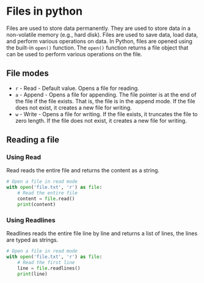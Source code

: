 # Files in python

Files are used to store data permanently. They are used to store data in a non-volatile memory (e.g., hard disk). Files are used to save data, load data, and perform various operations on data. In Python, files are opened using the built-in `open()` function. The `open()` function returns a file object that can be used to perform various operations on the file.

## File modes

-   `r` - Read - Default value. Opens a file for reading.
-   `a` - Append - Opens a file for appending. The file pointer is at the end of the file if the file exists. That is, the file is in the append mode. If the file does not exist, it creates a new file for writing.
-   `w` - Write - Opens a file for writing. If the file exists, it truncates the file to zero length. If the file does not exist, it creates a new file for writing.

## Reading a file

### Using Read

Read reads the entire file and returns the content as a string.

```python
# Open a file in read mode
with open('file.txt', 'r') as file:
    # Read the entire file
    content = file.read()
    print(content)
```

### Using Readlines

Readlines reads the entire file line by line and returns a list of lines, the lines are typed as strings.

```python
# Open a file in read mode
with open('file.txt', 'r') as file:
    # Read the first line
    line = file.readlines()
    print(line)
```

